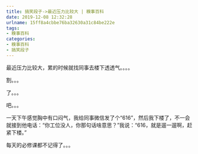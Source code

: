 ```yaml
---
title: 搞笑段子->最近压力比较大 | 糗事百科
date: 2019-12-08 12:32:28
urlname: 15ff8a4cbbe76ba32630a31c84be222e
tags: 
- 糗事百科
categories:
- 糗事百科
- 搞笑段子
---
```

最近压力比较大，累的时候就找同事去楼下透透气。。。。

割。。。

了。。。

吧。。。

一天下午感觉胸中有口闷气，我给同事微信发了个“616”，然后我下楼了，不一会就接到他电话：“你工位没人，你那句话啥意思？”我说：“616，就是遛一遛啊，赶紧下楼。”

每天的必修课都不记得了。。。


